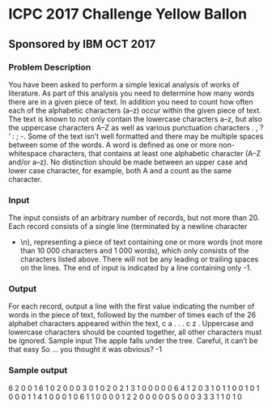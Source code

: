# ICPC 2017 Challenge Yellow Ballon
## Sponsored by IBM OCT 2017

### Problem Description
You have been asked to perform a simple lexical analysis of works of 
literature. As part of this analysis
you need to determine how many words there are in a given piece of text. 
In addition you need to
count how often each of the alphabetic characters (a–z) occur within the 
given piece of text. The text
is known to not only contain the lowercase characters a–z, but also the 
uppercase characters A–Z as
well as various punctuation characters . , ? ’ : ; -. Some of the text 
isn’t well formatted and there
may be multiple spaces between some of the words.
A word is defined as one or more non-whitespace characters, that 
contains at least one alphabetic
character (A–Z and/or a–z).
No distinction should be made between an upper case and lower case 
character, for example, both A
and a count as the same character.

### Input
The input consists of an arbitrary number of records, but not more than 
20.
Each record consists of a single line (terminated by a newline character 
- \n), representing a piece of
text containing one or more words (not more than 10 000 characters and 1 
000 words), which only
consists of the characters listed above. There will not be any leading 
or trailing spaces on the lines.
The end of input is indicated by a line containing only -1.

### Output
For each record, output a line with the first value indicating the 
number of words in the piece of text,
followed by the number of times each of the 26 alphabet characters 
appeared within the text, c a . . . c z .
Uppercase and lowercase characters should be counted together, all other 
characters must be ignored.
Sample input
The apple falls under the tree.
Careful, it can’t be that easy
So ... you thought it was obvious?
-1
### Sample output
6 2 0 0 1 6 1 0 2 0 0 0 3 0 1 0 2 0 2 1 3 1 0 0 0 0 0
6 4 1 2 0 3 1 0 1 1 0 0 1 0 1 0 0 0 1 1 4 1 0 0 0 1 0
6 1 1 0 0 0 0 1 2 2 0 0 0 0 0 5 0 0 0 3 3 3 1 1 0 1 0
